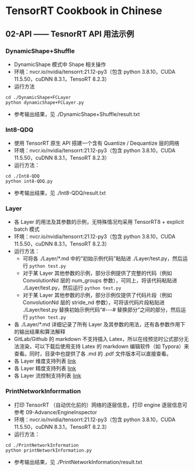 # TensorRT Cookbook in Chinese

## 02-API —— TesnorRT API 用法示例

### DynamicShape+Shuffle
+ DynamicShape 模式中 Shape 相关操作
+ 环境：nvcr.io/nvidia/tensorrt:21.12-py3（包含 python 3.8.10，CUDA 11.5.50，cuDNN 8.3.1，TensoRT 8.2.3）
+ 运行方法
```shell
cd ./DynamicShape+FCLayer
python dynamicShape+FCLayer.py
```
+ 参考输出结果，见 ./DynamicShape+Shuffle/result.txt

### Int8-QDQ
+ 使用 TensorRT 原生 API 搭建一个含有 Quantize / Dequantize 层的网络
+ 环境：nvcr.io/nvidia/tensorrt:21.12-py3（包含 python 3.8.10，CUDA 11.5.50，cuDNN 8.3.1，TensoRT 8.2.3）
+ 运行方法：
```shell
cd ./Int8-QDQ
python int8-QDQ.py
```
+ 参考输出结果，见 ./Int8-QDQ/result.txt

### Layer
+ 各 Layer 的用法及其参数的示例，无特殊情况均采用 TensorRT8 + explicit batch 模式
+ 环境：nvcr.io/nvidia/tensorrt:21.12-py3（包含 python 3.8.10，CUDA 11.5.50，cuDNN 8.3.1，TensoRT 8.2.3）
+ 运行方法：
    - 可将各 ./Layer/*.md 中的“初始示例代码”粘贴进 ./Layer/test.py，然后运行 `python test.py`
    - 对于某 Layer 其他参数的示例，部分示例提供了完整的代码（例如 ConvolutionNd 层的 num_groups 参数），可同上，将该代码粘贴进 ./Layer/test.py，然后运行 `python test.py`
    - 对于某 Layer 其他参数的示例，部分示例仅提供了代码片段（例如 ConvolutionNd 层的 stride_nd 参数），可将该代码片段粘贴进 ./Layer/test.py 替换初始示例代码“#---# 替换部分”之间的部分，然后运行 `python test.py`
+ 各 ./Layer/*.md 详细记录了所有 Layer 及其参数的用法，还有各参数作用下的输出结果和算法解释
+ GitLab/Github 的 markdown 不支持插入 Latex，所以在线预览时公式部分无法渲染，可以下载后使用支持 Latex 的 markdown 编辑软件（如 Typora）来查看。同时，目录中也提供了各 .md 的 .pdf 文件版本可以直接查看。
+ 各 Layer 维度支持列表 [link](https://docs.nvidia.com/deeplearning/tensorrt/support-matrix/index.html#layers-matrix)
+ 各 Layer 精度支持列表 [link](https://docs.nvidia.com/deeplearning/tensorrt/support-matrix/index.html#layers-precision-matrix)
+ 各 Layer 流控制支持列表 [link](https://docs.nvidia.com/deeplearning/tensorrt/support-matrix/index.html#layers-flow-control-constructs)

### PrintNetworkInforrmation
+ 打印 TensorRT （自动优化前的）网络的逐层信息，打印 engine 逐层信息可参考 09-Advance/EngineInspector
+ 环境：nvcr.io/nvidia/tensorrt:21.12-py3（包含 python 3.8.10，CUDA 11.5.50，cuDNN 8.3.1，TensoRT 8.2.3）
+ 运行方法：
```shell
cd ./PrintNetworkInformation
python printNetworkInformation.py
```
+ 参考输出结果，见 ./PrintNetworkInformation/result.txt

